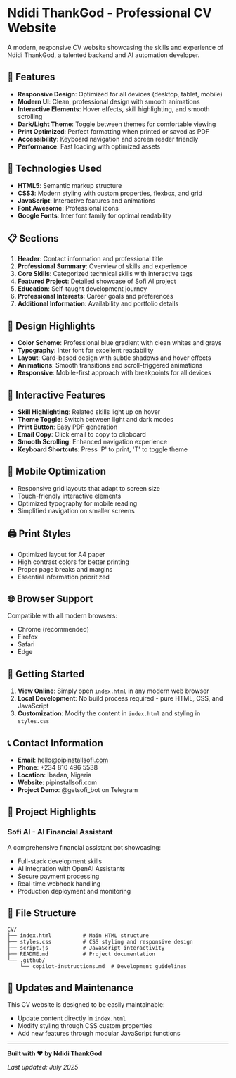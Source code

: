 # Ndidi ThankGod - Professional CV Website

A modern, responsive CV website showcasing the skills and experience of Ndidi ThankGod, a talented backend and AI automation developer.

## 🌟 Features

- **Responsive Design**: Optimized for all devices (desktop, tablet, mobile)
- **Modern UI**: Clean, professional design with smooth animations
- **Interactive Elements**: Hover effects, skill highlighting, and smooth scrolling
- **Dark/Light Theme**: Toggle between themes for comfortable viewing
- **Print Optimized**: Perfect formatting when printed or saved as PDF
- **Accessibility**: Keyboard navigation and screen reader friendly
- **Performance**: Fast loading with optimized assets

## 🚀 Technologies Used

- **HTML5**: Semantic markup structure
- **CSS3**: Modern styling with custom properties, flexbox, and grid
- **JavaScript**: Interactive features and animations
- **Font Awesome**: Professional icons
- **Google Fonts**: Inter font family for optimal readability

## 📋 Sections

1. **Header**: Contact information and professional title
2. **Professional Summary**: Overview of skills and experience
3. **Core Skills**: Categorized technical skills with interactive tags
4. **Featured Project**: Detailed showcase of Sofi AI project
5. **Education**: Self-taught development journey
6. **Professional Interests**: Career goals and preferences
7. **Additional Information**: Availability and portfolio details

## 🎨 Design Highlights

- **Color Scheme**: Professional blue gradient with clean whites and grays
- **Typography**: Inter font for excellent readability
- **Layout**: Card-based design with subtle shadows and hover effects
- **Animations**: Smooth transitions and scroll-triggered animations
- **Responsive**: Mobile-first approach with breakpoints for all devices

## 🔧 Interactive Features

- **Skill Highlighting**: Related skills light up on hover
- **Theme Toggle**: Switch between light and dark modes
- **Print Button**: Easy PDF generation
- **Email Copy**: Click email to copy to clipboard
- **Smooth Scrolling**: Enhanced navigation experience
- **Keyboard Shortcuts**: Press 'P' to print, 'T' to toggle theme

## 📱 Mobile Optimization

- Responsive grid layouts that adapt to screen size
- Touch-friendly interactive elements
- Optimized typography for mobile reading
- Simplified navigation on smaller screens

## 🖨️ Print Styles

- Optimized layout for A4 paper
- High contrast colors for better printing
- Proper page breaks and margins
- Essential information prioritized

## 🌐 Browser Support

Compatible with all modern browsers:
- Chrome (recommended)
- Firefox
- Safari
- Edge

## 🚀 Getting Started

1. **View Online**: Simply open `index.html` in any modern web browser
2. **Local Development**: No build process required - pure HTML, CSS, and JavaScript
3. **Customization**: Modify the content in `index.html` and styling in `styles.css`

## 📞 Contact Information

- **Email**: hello@pipinstallsofi.com
- **Phone**: +234 810 496 5538
- **Location**: Ibadan, Nigeria
- **Website**: pipinstallsofi.com
- **Project Demo**: @getsofi_bot on Telegram

## 🎯 Project Highlights

### Sofi AI - AI Financial Assistant
A comprehensive financial assistant bot showcasing:
- Full-stack development skills
- AI integration with OpenAI Assistants
- Secure payment processing
- Real-time webhook handling
- Production deployment and monitoring

## 📄 File Structure

```
CV/
├── index.html          # Main HTML structure
├── styles.css          # CSS styling and responsive design
├── script.js           # JavaScript interactivity
├── README.md           # Project documentation
└── .github/
    └── copilot-instructions.md  # Development guidelines
```

## 🔄 Updates and Maintenance

This CV website is designed to be easily maintainable:
- Update content directly in `index.html`
- Modify styling through CSS custom properties
- Add new features through modular JavaScript functions

---

**Built with ❤️ by Ndidi ThankGod**

*Last updated: July 2025*
